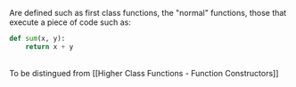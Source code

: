 Are defined such as first class functions, the "normal" functions, those that execute a piece of code such as:
```python
def sum(x, y):
	return x + y
```

<br>
To be distingued from [[Higher Class Functions - Function Constructors]]